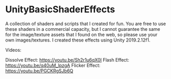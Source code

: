 # UnityBasicShaderEffects
A collection of shaders and scripts that I created for fun. You are free to use these shaders in a commercial capacity, but I cannot guarantee the same for the image/texture assets that I found on the web, so please use your own images/textures. I created these effects using Unity 2019.2.12f1.

Videos: 

Dissolve Effect: https://youtu.be/Sh2r1u6qX0I
Flash Effect: https://youtu.be/q40uM_lpzgA
Flicker Effect: https://youtu.be/PGCKRgSJb6Q
